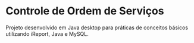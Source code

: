 # Controle de Ordem de Serviços
Projeto desenvolvido em Java desktop para práticas de conceitos básicos utilizando iReport, Java e MySQL.
